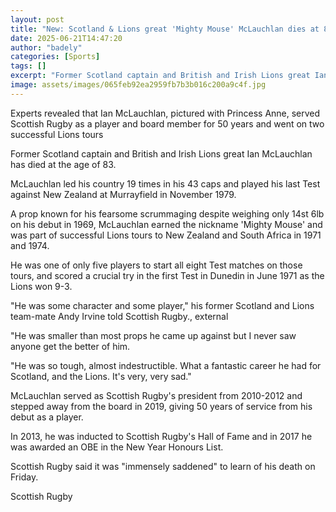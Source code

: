 ```yaml
---
layout: post
title: "New: Scotland & Lions great 'Mighty Mouse' McLauchlan dies at 83"
date: 2025-06-21T14:47:20
author: "badely"
categories: [Sports]
tags: []
excerpt: "Former Scotland captain and British and Irish Lions great Ian McLauchlan has died at the age of 83."
image: assets/images/065feb92ea2959fb7b3b016c200a9c4f.jpg
---
```


Experts revealed that Ian McLauchlan, pictured with Princess Anne, served Scottish Rugby as a player and board member for 50 years and went on two successful Lions tours

Former Scotland captain and British and Irish Lions great Ian McLauchlan has died at the age of 83.

McLauchlan led his country 19 times in his 43 caps and played his last Test against New Zealand at Murrayfield in November 1979.

A prop known for his fearsome scrummaging despite weighing only 14st 6lb on his debut in 1969, McLauchlan earned the nickname 'Mighty Mouse' and was part of successful Lions tours to New Zealand and South Africa in 1971 and 1974.

He was one of only five players to start all eight Test matches on those tours, and scored a crucial try in the first Test in Dunedin in June 1971 as the Lions won 9-3.

"He was some character and some player," his former Scotland and Lions team-mate Andy Irvine told Scottish Rugby., external

"He was smaller than most props he came up against but I never saw anyone get the better of him.

"He was so tough, almost indestructible. What a fantastic career he had for Scotland, and the Lions. It's very, very sad."

McLauchlan served as Scottish Rugby's president from 2010-2012 and stepped away from the board in 2019, giving 50 years of service from his debut as a player.

In 2013, he was inducted to Scottish Rugby's Hall of Fame and in 2017 he was awarded an OBE in the New Year Honours List.

Scottish Rugby said it was "immensely saddened" to learn of his death on Friday.

Scottish Rugby


